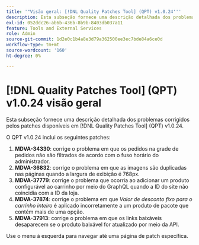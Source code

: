 ```yaml
---
title: '"Visão geral: [!DNL Quality Patches Tool] (QPT) v1.0.24'''
description: Esta subseção fornece uma descrição detalhada dos problemas corrigidos pelos patches disponíveis em [!DNL Quality Patches Tool] (QPT) v1.0.24.
exl-id: 052ddc26-ab6b-436b-8b9b-8403db037a11
feature: Tools and External Services
role: Admin
source-git-commit: 1d2e0c1b4a8e3d79a362500ee3ec7bde84a6ce0d
workflow-type: tm+mt
source-wordcount: '160'
ht-degree: 0%

---
```


# [!DNL Quality Patches Tool] (QPT) v1.0.24 visão geral

Esta subseção fornece uma descrição detalhada dos problemas corrigidos pelos patches disponíveis em [!DNL Quality Patches Tool] (QPT) v1.0.24.

O QPT v1.0.24 inclui os seguintes patches:

1. **MDVA-34330**: corrige o problema em que os pedidos na grade de pedidos não são filtrados de acordo com o fuso horário do administrador.
1. **MDVA-36832**: corrige o problema em que as imagens são duplicadas nas páginas quando a largura de exibição é 768px.
1. **MDVA-37779**: corrige o problema que ocorria ao adicionar um produto configurável ao carrinho por meio do GraphQL quando a ID do site não coincidia com a ID da loja.
1. **MDVA-37874**: corrige o problema em que *Valor de desconto fixo para o carrinho inteiro* é aplicado incorretamente a um produto de pacote que contém mais de uma opção.
1. **MDVA-37913**: corrige o problema em que os links baixáveis desaparecem se o produto baixável for atualizado por meio da API.

Use o menu à esquerda para navegar até uma página de patch específica.
